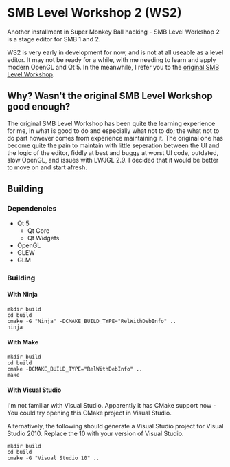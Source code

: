 SMB Level Workshop 2 (WS2)
==========================

Another installment in Super Monkey Ball hacking - SMB Level Workshop 2 is a stage editor for SMB 1 and 2.

WS2 is very early in development for now, and is not at all useable as a level editor. It may not be ready for a while, with me needing to learn and apply modern OpenGL and Qt 5. In the meanwhile, I refer you to the [original SMB Level Workshop](https://github.com/CraftedCart/SMBLevelWorkshop).

## Why? Wasn't the original SMB Level Workshop good enough?

The original SMB Level Workshop has been quite the learning experience for me, in what is good to do and especially what not to do; the what not to do part however comes from experience maintaining it. The original one has become quite the pain to maintain with little seperation between the UI and the logic of the editor, fiddly at best and buggy at worst UI code, outdated, slow OpenGL, and issues with LWJGL 2.9. I decided that it would be better to move on and start afresh.

## Building

### Dependencies

- Qt 5
    - Qt Core
    - Qt Widgets
- OpenGL
- GLEW
- GLM

### Building

#### With Ninja

```shell
mkdir build
cd build
cmake -G "Ninja" -DCMAKE_BUILD_TYPE="RelWithDebInfo" ..
ninja
```

#### With Make

```shell
mkdir build
cd build
cmake -DCMAKE_BUILD_TYPE="RelWithDebInfo" ..
make
```

#### With Visual Studio

I'm not familiar with Visual Studio. Apparently it has CMake support now - You could try opening this CMake project in Visual Studio.

Alternatively, the following should generate a Visual Studio project for Visual Studio 2010. Replace the 10 with your version of Visual Studio.
```shell
mkdir build
cd build
cmake -G "Visual Studio 10" ..
```

